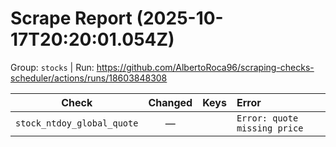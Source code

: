 # Scrape Report (2025-10-17T20:20:01.054Z)

Group: `stocks`  |  Run: https://github.com/AlbertoRoca96/scraping-checks-scheduler/actions/runs/18603848308

| Check | Changed | Keys | Error |
|---|:---:|:--|:--|
| `stock_ntdoy_global_quote` | — |  | `Error: quote missing price` |
